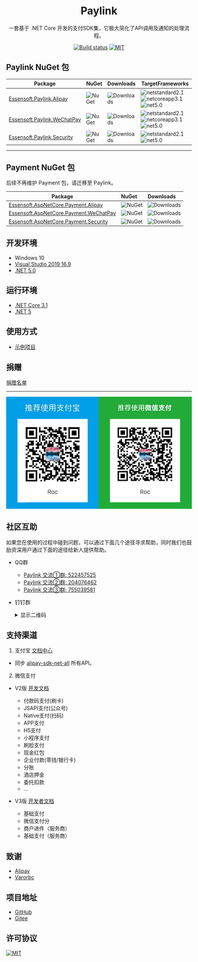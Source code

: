 <h1 align="center">Paylink</h1>

<div align="center">

一套基于 .NET Core 开发的支付SDK集，它极大简化了API调用及通知的处理流程。

[![Build status][github-action-image]][github-action-url]
[![MIT][license-image]](LICENSE.md)

[github-action-image]: https://img.shields.io/github/workflow/status/essensoft/paylink/build/main.svg?style=flat-square
[github-action-url]: https://github.com/essensoft/paylink/actions/workflows/build.yml?query=branch%3Amain
[license-image]: https://img.shields.io/badge/License-MIT-blue.svg?style=flat-square

</div>

## Paylink NuGet 包

Package  | NuGet | Downloads | TargetFrameworks
-------- | :---- | :-------- | ---------------
[Essensoft.Paylink.Alipay][nuget-alipay-url] | ![NuGet][nuget-alipay-v-image] | ![Downloads][nuget-alipay-dt-image] | ![netstandard2.1][standard2.1-Y-image] ![netcoreapp3.1][netcoreapp3.1-Y-image] ![net5.0][net5.0-Y-image]
[Essensoft.Paylink.WeChatPay][nuget-wechatpay-url] | ![NuGet][nuget-wechatpay-v-image] | ![Downloads][nuget-wechatpay-dt-image] | ![netstandard2.1][standard2.1-Y-image] ![netcoreapp3.1][netcoreapp3.1-Y-image] ![net5.0][net5.0-Y-image]
[Essensoft.Paylink.Security][nuget-security-url] | ![NuGet][nuget-security-v-image] | ![Downloads][nuget-security-dt-image] | ![netstandard2.1][standard2.1-Y-image] ![net5.0][net5.0-Y-image]

[nuget-alipay-url]: https://www.nuget.org/packages/Essensoft.Paylink.Alipay
[nuget-alipay-v-image]: https://img.shields.io/nuget/v/Essensoft.Paylink.Alipay.svg?style=flat-square
[nuget-alipay-dt-image]: https://img.shields.io/nuget/dt/Essensoft.Paylink.Alipay.svg?style=flat-square
[nuget-wechatpay-url]: https://www.nuget.org/packages/Essensoft.Paylink.WeChatPay
[nuget-wechatpay-v-image]: https://img.shields.io/nuget/v/Essensoft.Paylink.WeChatPay.svg?style=flat-square
[nuget-wechatpay-dt-image]: https://img.shields.io/nuget/dt/Essensoft.Paylink.WeChatPay.svg?style=flat-square
[nuget-security-url]: https://www.nuget.org/packages/Essensoft.Paylink.Security
[nuget-security-v-image]: https://img.shields.io/nuget/v/Essensoft.Paylink.Security.svg?style=flat-square
[nuget-security-dt-image]: https://img.shields.io/nuget/dt/Essensoft.Paylink.Security.svg?style=flat-square
[standard2.1-Y-image]: https://img.shields.io/badge/standard2.1-Y-brightgreen.svg?style=flat-square
[netcoreapp3.1-Y-image]: https://img.shields.io/badge/netcoreapp3.1-Y-brightgreen.svg?style=flat-square
[net5.0-Y-image]: https://img.shields.io/badge/net5.0-Y-brightgreen.svg?style=flat-square

---

## Payment NuGet 包

后续不再维护 Payment 包，请迁移至 Paylink。
 
Package  | NuGet | Downloads
-------- | :---- | :-------- 
[Essensoft.AspNetCore.Payment.Alipay][nuget-pay-alipay-url] | ![NuGet][nuget-pay-alipay-v-image] | ![Downloads][nuget-pay-alipay-dt-image]
[Essensoft.AspNetCore.Payment.WeChatPay][nuget-pay-wechatpay-url] | ![NuGet][nuget-pay.wechatpay-v-image] | ![Downloads][nuget-pay-wechatpay-dt-image]
[Essensoft.AspNetCore.Payment.Security][nuget-pay-security-url] | ![NuGet][nuget-pay.security-v-image] | ![Downloads][nuget-pay-security-dt-image]

[nuget-pay-alipay-url]: https://www.nuget.org/packages/Essensoft.AspNetCore.Payment.Alipay
[nuget-pay-alipay-v-image]: https://img.shields.io/nuget/v/Essensoft.AspNetCore.Payment.Alipay.svg?style=flat-square
[nuget-pay-alipay-dt-image]: https://img.shields.io/nuget/dt/Essensoft.AspNetCore.Payment.Alipay.svg?style=flat-square
[nuget-pay-wechatpay-url]: https://www.nuget.org/packages/Essensoft.AspNetCore.Payment.WeChatPay
[nuget-pay.wechatpay-v-image]: https://img.shields.io/nuget/v/Essensoft.AspNetCore.Payment.WeChatPay.svg?style=flat-square
[nuget-pay-wechatpay-dt-image]: https://img.shields.io/nuget/dt/Essensoft.AspNetCore.Payment.WeChatPay.svg?style=flat-square
[nuget-pay-security-url]: https://www.nuget.org/packages/Essensoft.AspNetCore.Payment.Security
[nuget-pay.security-v-image]: https://img.shields.io/nuget/v/Essensoft.AspNetCore.Payment.Security.svg?style=flat-square
[nuget-pay-security-dt-image]: https://img.shields.io/nuget/dt/Essensoft.AspNetCore.Payment.Security.svg?style=flat-square

## 开发环境

* Windows 10
* [Visual Studio 2019 16.9](https://visualstudio.microsoft.com)
* [.NET 5.0](https://dotnet.microsoft.com/download/dotnet/5.0)

## 运行环境

- [.NET Core 3.1](https://dotnet.microsoft.com/download/dotnet/3.1)
- [.NET 5](https://dotnet.microsoft.com/download/dotnet/5.0)

## 使用方式

* [示例项目](samples/WebApplicationSample)

## 捐赠

[捐赠名单](FUNDING.md)

---

![Pay](qrcode-pay.png)

## 社区互助

如果您在使用的过程中碰到问题，可以通过下面几个途径寻求帮助，同时我们也鼓励资深用户通过下面的途径给新人提供帮助。

* QQ群
    - [Paylink 交流①群: 522457525](https://shang.qq.com/wpa/qunwpa?idkey=aac56c8f02f54893267d3ac90787c1794a7687f3c31a923812a36b67c4ee6271)
    - [Paylink 交流②群: 204076462](https://shang.qq.com/wpa/qunwpa?idkey=a77c990f2a8fca61f7eaf87ad34eae1a4ac4ebb98968a2602514dfba0c23c108)
    - [Paylink 交流③群: 755039581](https://shang.qq.com/wpa/qunwpa?idkey=ef1dcf99efe9fe2cbb596ec743daa748f9296c1206bd19c64090ffe35a5e0ff9)

* 钉钉群
    <details>
        <summary>显示二维码</summary>
        <img src="https://cdn.jsdelivr.net/gh/essensoft/paylink@main/qrcode-dingtalk.png" width="300">
    </details>

## 支持渠道

1. 支付宝 [文档中心](https://openhome.alipay.com/docCenter/docCenter.htm)

* 同步 [alipay-sdk-net-all](https://github.com/alipay/alipay-sdk-net-all) 所有API。

2. 微信支付

* V2版 [开发文档](https://pay.weixin.qq.com/wiki/doc/api/index.html)
    - 付款码支付(刷卡)
    - JSAPI支付(公众号)
    - Native支付(扫码)
    - APP支付
    - H5支付
    - 小程序支付
    - 刷脸支付
    - 现金红包
    - 企业付款(零钱/银行卡)
    - 分账
    - 酒店押金
    - 委托扣款
    - ...

* V3版 [开发者文档](https://pay.weixin.qq.com/wiki/doc/apiv3/index.shtml)
    - 基础支付
    - 微信支付分
    - 商户进件（服务商）
    - 基础支付（服务商）

## 致谢

- [Alipay](https://github.com/alipay)
- [Varorbc](https://github.com/Varorbc)

## 项目地址

- [GitHub](https://github.com/essensoft/paylink)
- [Gitee](https://gitee.com/essensoft/paylink)

## 许可协议

[![MIT](https://img.shields.io/badge/License-MIT-blue?style=flat-square)](LICENSE.md)
